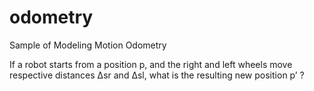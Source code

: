 # odometry
Sample of Modeling Motion Odometry

If a robot starts from a position p, and the right and
left wheels move respective distances Δsr and Δsl,
what is the resulting new position p’ ? 

